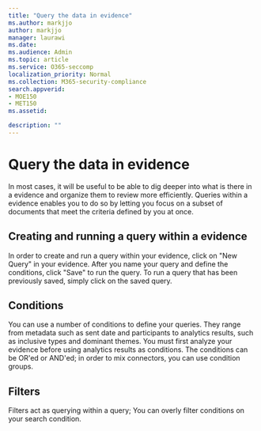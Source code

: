 ```yaml
---
title: "Query the data in evidence"
ms.author: markjjo
author: markjjo
manager: laurawi
ms.date: 
ms.audience: Admin
ms.topic: article
ms.service: O365-seccomp
localization_priority: Normal
ms.collection: M365-security-compliance 
search.appverid: 
- MOE150
- MET150
ms.assetid: 

description: ""
---
```


# Query the data in evidence

In most cases, it will be useful to be able to dig deeper into what is there in a evidence and organize them to review more efficiently. Queries within a evidence enables you to do so by letting you focus on a subset of documents that meet the criteria defined by you at once.

## Creating and running a query within a evidence

In order to create and run a query within your evidence, click on "New Query" in your evidence. After you name your query and define the conditions, click "Save" to run the query. To run a query that has been previously saved, simply click on the saved query.

## Conditions

You can use a number of conditions to define your queries. They range from metadata such as sent date and participants to analytics results, such as inclusive types and dominant themes. You must first analyze your evidence before using analytics results as conditions. The conditions can be OR'ed or AND'ed; in order to mix connectors, you can use condition groups.

## Filters
Filters act as querying within a query; You can overly filter conditions on your search condition.


